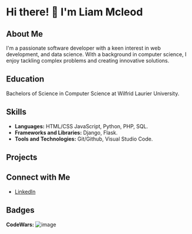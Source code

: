 # Hi there! 👋 I'm Liam Mcleod

## About Me

I'm a passionate software developer with a keen interest in web development, and data science. With a background in computer science, I enjoy tackling complex problems and creating innovative solutions.

## Education

Bachelors of Science in Computer Science at Wilfrid Laurier University.

## Skills

- **Languages:** HTML/CSS JavaScript, Python, PHP, SQL.
- **Frameworks and Libraries:** Django, Flask.
- **Tools and Technologies:** Git/Github, Visual Studio Code.

## Projects



## Connect with Me

- [LinkedIn](www.linkedin.com/in/liam-mcleod-5530a9251)

## Badges

**CodeWars:** 
![image](https://www.codewars.com/users/TheGhost44/badges/large)

